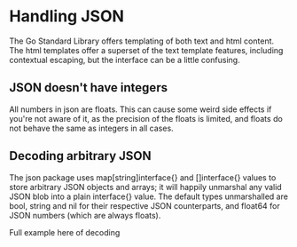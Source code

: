 # Handling JSON

The Go Standard Library offers templating of both text and html content. The html templates offer a superset of the text template features, including contextual escaping, but the interface can be a little confusing.  

## JSON doesn't have integers

All numbers in json are floats. This can cause some weird side effects if you're not aware of it, as the precision of the floats is limited, and floats do not behave the same as integers in all cases.


## Decoding arbitrary JSON 

The json package uses map[string]interface{} and []interface{} values to store arbitrary JSON objects and arrays; it will happily unmarshal any valid JSON blob into a plain interface{} value. The default types unmarshalled are bool, string and nil for their respective JSON counterparts, and float64 for JSON numbers (which are always floats). 

Full example here of decoding 

